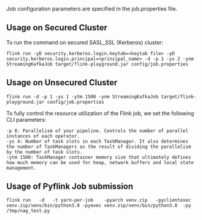 Job configuration parameters are specified in the job.properties file.

## Usage on Secured  Cluster

To run the command on secured SASL_SSL (Kerberos) cluster:

```
flink run -yD security.kerberos.login.keytab=<keytab file> -yD security.kerberos.login.principal=<principal_name> -d -p 1 -ys 2 -ynm StreamingKafkaJob target/flink-playground.jar config/job.properties
```

## Usage on Unsecured Cluster

```
flink run -d -p 1 -ys 1 -ytm 1500 -ynm StreamingKafkaJob target/flink-playground.jar config/job.properties
```
To fully control the resource utilization of the Flink job, we set the following CLI parameters:

```
-p 8: Parallelism of your pipeline. Controls the number of parallel instances of each operator.
-ys 4: Number of task slots in each TaskManager. It also determines the number of TaskManagers as the result of dividing the parallelism by the number of task slots.
-ytm 1500: TaskManager container memory size that ultimately defines how much memory can be used for heap, network buffers and local state management.
```

## Usage of Pyflink Job submission 

```
flink run   -d   -t yarn-per-job    -pyarch venv.zip   -pyclientexec venv.zip/venv/bin/python3.8 -pyexec venv.zip/venv/bin/python3.8  -py /tmp/nag_test.py 

```
